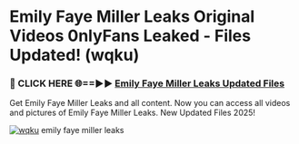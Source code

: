 # Emily Faye Miller Leaks Original Videos 0nlyFans Leaked - Files Updated! (wqku)

<h3>🔴 CLICK HERE 🌐==►► <a href="https://tinyurl.com/3hn5wdd3" rel="nofollow">Emily Faye Miller Leaks Updated Files</a></h3>

Get Emily Faye Miller Leaks and all content. Now you can access all videos and pictures of Emily Faye Miller Leaks. New Updated Files 2025!

[![wqku](https://i.imgur.com/4HnBqBT.gif)](https://tinyurl.com/3hn5wdd3)
emily faye miller leaks